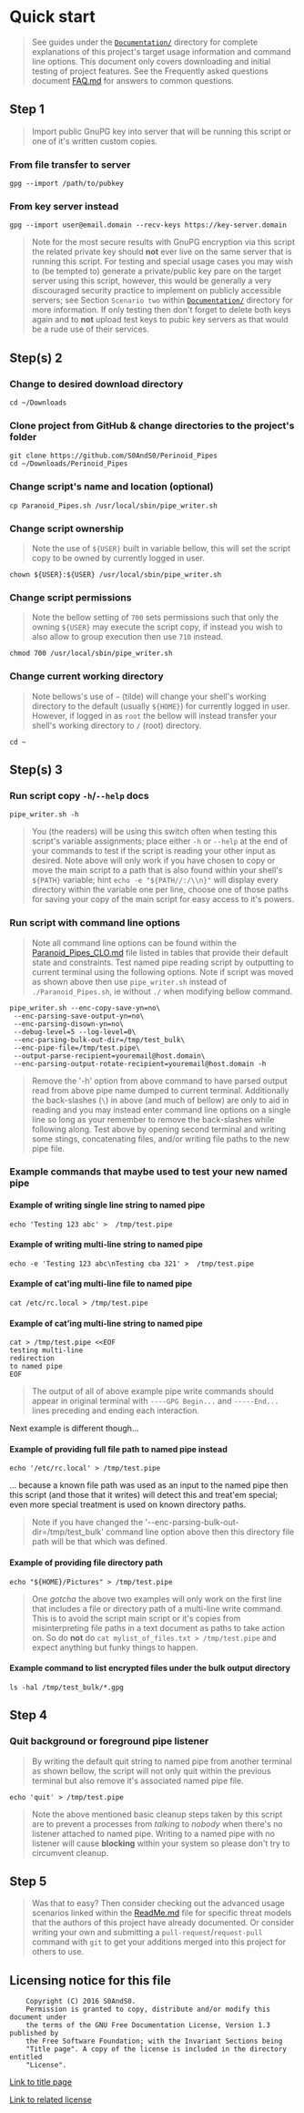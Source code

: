 # Quick start

> See guides under the [`Documentation/`](Documentation/) directory for
> complete explanations of this project's target usage information and command
> line options. This document only covers downloading and initial testing of
> project features. See the Frequently asked questions
> document [FAQ.md](Documentation/FAQ.md) for answers to common questions.

## Step 1

> Import public GnuPG key into server that will be running this script or one of
> it's written custom copies.

### From file transfer to server

```
gpg --import /path/to/pubkey
```

### From key server instead

```
gpg --import user@email.domain --recv-keys https://key-server.domain
```

> Note for the most secure results with GnuPG encryption via this script the
> related private key should **not** ever live on the same server that is
> running this script. For testing and special usage cases you may wish to
> (be tempted to) generate a private/public key pare on the target server using
> this script, however, this would be generally a very discouraged security
> practice to implement on publicly accessible servers; see Section
> `Scenario two` within [`Documentation/`](Documentation/) directory for more
> information. If only testing then don't forget to delete both keys again and
> to **not** upload test keys to pubic key servers as that would be a rude use
> of their services.

## Step(s) 2

### Change to desired download directory

```
cd ~/Downloads
```

### Clone project from GitHub & change directories to the project's folder

```
git clone https://github.com/S0AndS0/Perinoid_Pipes
cd ~/Downloads/Perinoid_Pipes
```

### Change script's name and location (optional)

```
cp Paranoid_Pipes.sh /usr/local/sbin/pipe_writer.sh
```

### Change script ownership

> Note the use of `${USER}` built in variable bellow, this will set the script
> copy to be owned by currently logged in user.

```
chown ${USER}:${USER} /usr/local/sbin/pipe_writer.sh
```

### Change script permissions

> Note the bellow setting of `700` sets permissions such that only the owning
> `${USER}` may execute the script copy, if instead you wish to also allow to
> group execution then use `710` instead.

```
chmod 700 /usr/local/sbin/pipe_writer.sh
```

### Change current working directory

> Note bellows's use of `~` (tilde) will change your shell's working directory to
> the default (usually `${HOME}`) for currently logged in user. However, if logged
> in as `root` the bellow will instead transfer your shell's working directory to
> `/` (root) directory.

```
cd ~
```

## Step(s) 3

### Run script copy `-h`/`--help` docs

```
pipe_writer.sh -h
```

> You (the readers) will be using this switch often when testing this script's
> variable assignments; place either `-h` or `--help` at the end of your commands
> to test if the script is reading your other input as desired.
> Note above will only work if you have chosen to copy or move the main
> script to a path that is also found within your shell's `${PATH}` variable;
> hint `echo -e "${PATH//:/\\n}"` will display every directory within the
> variable one per line, choose one of those paths for saving your copy of the
> main script for easy access to it's powers.

### Run script with command line options

> Note all command line options can be found within
> the [Paranoid_Pipes_CLO.md](Documentation/Paranoid_Pipes_CLO.md) file listed
> in tables that provide their default state and constraints.
> Test named pipe reading script by outputting to current terminal using the
> following options. Note if script was moved as shown above then use
> `pipe_writer.sh` instead of `./Paranoid_Pipes.sh`, ie without `./` when
> modifying bellow command.

```
pipe_writer.sh --enc-copy-save-yn=no\
 --enc-parsing-save-output-yn=no\
 --enc-parsing-disown-yn=no\
 --debug-level=5 --log-level=0\
 --enc-parsing-bulk-out-dir=/tmp/test_bulk\
 --enc-pipe-file=/tmp/test.pipe\
 --output-parse-recipient=youremail@host.domain\
 --enc-parsing-output-rotate-recipient=youremail@host.domain -h
```

> Remove the '-h' option from above command to have parsed output read from
> above pipe name dumped to current terminal. Additionally the back-slashes
> (`\`) in above (and much of bellow) are only to aid in reading and you may
> instead enter command line options on a single line so long as your remember
> to remove the back-slashes while following along.
> Test above by opening second terminal and writing some stings, concatenating
> files, and/or writing file paths to the new pipe file.

### Example commands that maybe used to test your new named pipe

#### Example of writing single line string to named pipe

```
echo 'Testing 123 abc' >  /tmp/test.pipe
```

#### Example of writing multi-line string to named pipe

```
echo -e 'Testing 123 abc\nTesting cba 321' >  /tmp/test.pipe
```

#### Example of cat'ing multi-line file to named pipe

```
cat /etc/rc.local > /tmp/test.pipe
```

#### Example of cat'ing multi-line string to named pipe

```
cat > /tmp/test.pipe <<EOF
testing multi-line
redirection
to named pipe
EOF
```

> The output of all of above example pipe write commands should appear in
> original terminal with `----GPG Begin...` and `-----End...` lines preceding
> and ending each interaction.

Next example is different though...

#### Example of providing full file path to named pipe instead

```
echo '/etc/rc.local' > /tmp/test.pipe
```

... because a known file path was used as an input to the named pipe then this
 script (and those that it writes) will detect this and treat'em special; even
 more special treatment is used on known directory paths.

> Note if you have changed the '--enc-parsing-bulk-out-dir=/tmp/test_bulk' command
> line option above then this directory file path will be that which was defined.

#### Example of providing file directory path

```
echo "${HOME}/Pictures" > /tmp/test.pipe
```

> One *gotcha* the above two examples will only work on the first line that
> includes a file or directory path of a multi-line write command. This is to
> avoid the script main script or it's copies from misinterpreting file paths
> in a text document as paths to take action on. So do **not** do
> `cat mylist_of_files.txt > /tmp/test.pipe` and expect anything but funky
> things to happen.

#### Example command to list encrypted files under the bulk output directory

```
ls -hal /tmp/test_bulk/*.gpg
```

## Step 4

### Quit background or foreground pipe listener

> By writing the default quit string to named pipe from another terminal as
> shown bellow, the script will not only quit within the previous terminal but
> also remove it's associated named pipe file.

```
echo 'quit' > /tmp/test.pipe
```

> Note the above mentioned basic cleanup steps taken by this script are to
> prevent a processes from *talking* to *nobody* when there's no listener
> attached to named pipe. Writing to a named pipe with no listener will cause
> **blocking** within your system so please don't try to circumvent cleanup.

## Step 5

> Was that to easy? Then consider checking out the advanced usage scenarios
> linked within the [ReadMe.md](Documentation/ReadMe.md) file for specific threat
> models that the authors of this project have already documented. Or consider
> writing your own and submitting a `pull-request`/`request-pull` command with
> `git` to get your additions merged into this project for others to use.

## Licensing notice for this file

```
    Copyright (C) 2016 S0AndS0.
    Permission is granted to copy, distribute and/or modify this document under
    the terms of the GNU Free Documentation License, Version 1.3 published by
    the Free Software Foundation; with the Invariant Sections being
    "Title page". A copy of the license is included in the directory entitled
    "License".
```

[Link to title page](Contributing_Financially.md)

[Link to related license](../Licenses/GNU_FDLv1.3_Documentation.md)
